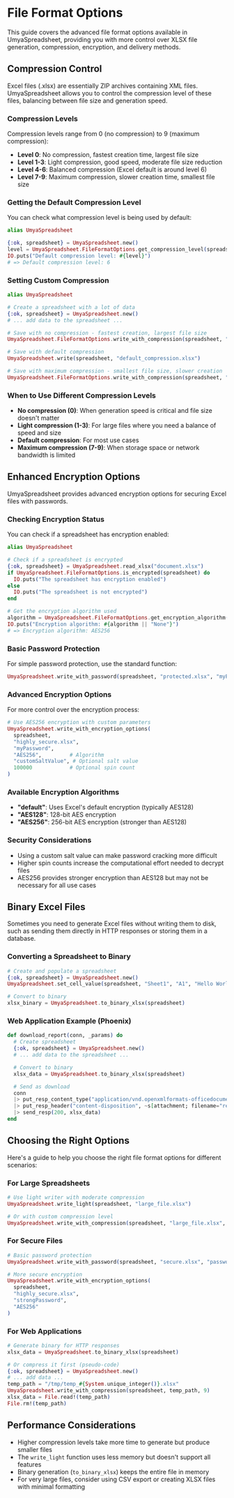 # File Format Options

This guide covers the advanced file format options available in UmyaSpreadsheet, providing you with more control over XLSX file generation, compression, encryption, and delivery methods.

## Compression Control

Excel files (.xlsx) are essentially ZIP archives containing XML files. UmyaSpreadsheet allows you to control the compression level of these files, balancing between file size and generation speed.

### Compression Levels

Compression levels range from 0 (no compression) to 9 (maximum compression):

- **Level 0**: No compression, fastest creation time, largest file size
- **Level 1-3**: Light compression, good speed, moderate file size reduction
- **Level 4-6**: Balanced compression (Excel default is around level 6)
- **Level 7-9**: Maximum compression, slower creation time, smallest file size

### Getting the Default Compression Level

You can check what compression level is being used by default:

```elixir
alias UmyaSpreadsheet

{:ok, spreadsheet} = UmyaSpreadsheet.new()
level = UmyaSpreadsheet.FileFormatOptions.get_compression_level(spreadsheet)
IO.puts("Default compression level: #{level}")
# => Default compression level: 6
```

### Setting Custom Compression

```elixir
alias UmyaSpreadsheet

# Create a spreadsheet with a lot of data
{:ok, spreadsheet} = UmyaSpreadsheet.new()
# ... add data to the spreadsheet ...

# Save with no compression - fastest creation, largest file size
UmyaSpreadsheet.FileFormatOptions.write_with_compression(spreadsheet, "uncompressed.xlsx", 0)

# Save with default compression
UmyaSpreadsheet.write(spreadsheet, "default_compression.xlsx")

# Save with maximum compression - smallest file size, slower creation
UmyaSpreadsheet.FileFormatOptions.write_with_compression(spreadsheet, "max_compressed.xlsx", 9)
```

### When to Use Different Compression Levels

- **No compression (0)**: When generation speed is critical and file size doesn't matter
- **Light compression (1-3)**: For large files where you need a balance of speed and size
- **Default compression**: For most use cases
- **Maximum compression (7-9)**: When storage space or network bandwidth is limited

## Enhanced Encryption Options

UmyaSpreadsheet provides advanced encryption options for securing Excel files with passwords.

### Checking Encryption Status

You can check if a spreadsheet has encryption enabled:

```elixir
alias UmyaSpreadsheet

# Check if a spreadsheet is encrypted
{:ok, spreadsheet} = UmyaSpreadsheet.read_xlsx("document.xlsx")
if UmyaSpreadsheet.FileFormatOptions.is_encrypted(spreadsheet) do
  IO.puts("The spreadsheet has encryption enabled")
else
  IO.puts("The spreadsheet is not encrypted")
end

# Get the encryption algorithm used
algorithm = UmyaSpreadsheet.FileFormatOptions.get_encryption_algorithm(spreadsheet)
IO.puts("Encryption algorithm: #{algorithm || "None"}")
# => Encryption algorithm: AES256
```

### Basic Password Protection

For simple password protection, use the standard function:

```elixir
UmyaSpreadsheet.write_with_password(spreadsheet, "protected.xlsx", "myPassword")
```

### Advanced Encryption Options

For more control over the encryption process:

```elixir
# Use AES256 encryption with custom parameters
UmyaSpreadsheet.write_with_encryption_options(
  spreadsheet,
  "highly_secure.xlsx",
  "myPassword",
  "AES256",         # Algorithm
  "customSaltValue", # Optional salt value
  100000            # Optional spin count
)
```

### Available Encryption Algorithms

- **"default"**: Uses Excel's default encryption (typically AES128)
- **"AES128"**: 128-bit AES encryption
- **"AES256"**: 256-bit AES encryption (stronger than AES128)

### Security Considerations

- Using a custom salt value can make password cracking more difficult
- Higher spin counts increase the computational effort needed to decrypt files
- AES256 provides stronger encryption than AES128 but may not be necessary for all use cases

## Binary Excel Files

Sometimes you need to generate Excel files without writing them to disk, such as sending them directly in HTTP responses or storing them in a database.

### Converting a Spreadsheet to Binary

```elixir
# Create and populate a spreadsheet
{:ok, spreadsheet} = UmyaSpreadsheet.new()
UmyaSpreadsheet.set_cell_value(spreadsheet, "Sheet1", "A1", "Hello World")

# Convert to binary
xlsx_binary = UmyaSpreadsheet.to_binary_xlsx(spreadsheet)
```

### Web Application Example (Phoenix)

```elixir
def download_report(conn, _params) do
  # Create spreadsheet
  {:ok, spreadsheet} = UmyaSpreadsheet.new()
  # ... add data to the spreadsheet ...

  # Convert to binary
  xlsx_data = UmyaSpreadsheet.to_binary_xlsx(spreadsheet)

  # Send as download
  conn
  |> put_resp_content_type("application/vnd.openxmlformats-officedocument.spreadsheetml.sheet")
  |> put_resp_header("content-disposition", ~s[attachment; filename="report.xlsx"])
  |> send_resp(200, xlsx_data)
end
```

## Choosing the Right Options

Here's a guide to help you choose the right file format options for different scenarios:

### For Large Spreadsheets

```elixir
# Use light writer with moderate compression
UmyaSpreadsheet.write_light(spreadsheet, "large_file.xlsx")

# Or with custom compression level
UmyaSpreadsheet.write_with_compression(spreadsheet, "large_file.xlsx", 4)
```

### For Secure Files

```elixir
# Basic password protection
UmyaSpreadsheet.write_with_password(spreadsheet, "secure.xlsx", "password123")

# More secure encryption
UmyaSpreadsheet.write_with_encryption_options(
  spreadsheet,
  "highly_secure.xlsx",
  "strongPassword",
  "AES256"
)
```

### For Web Applications

```elixir
# Generate binary for HTTP responses
xlsx_data = UmyaSpreadsheet.to_binary_xlsx(spreadsheet)

# Or compress it first (pseudo-code)
{:ok, spreadsheet} = UmyaSpreadsheet.new()
# ... add data ...
temp_path = "/tmp/temp_#{System.unique_integer()}.xlsx"
UmyaSpreadsheet.write_with_compression(spreadsheet, temp_path, 9)
xlsx_data = File.read!(temp_path)
File.rm!(temp_path)
```

## Performance Considerations

- Higher compression levels take more time to generate but produce smaller files
- The `write_light` function uses less memory but doesn't support all features
- Binary generation (`to_binary_xlsx`) keeps the entire file in memory
- For very large files, consider using CSV export or creating XLSX files with minimal formatting
